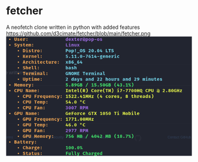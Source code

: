 # fetcher
A neofetch clone written in python with added features
https://github.com/d3cimate/fetcher/blob/main/fetcher.png
![alt text](https://github.com/d3cimate/fetcher/blob/main/fetcher.png)
